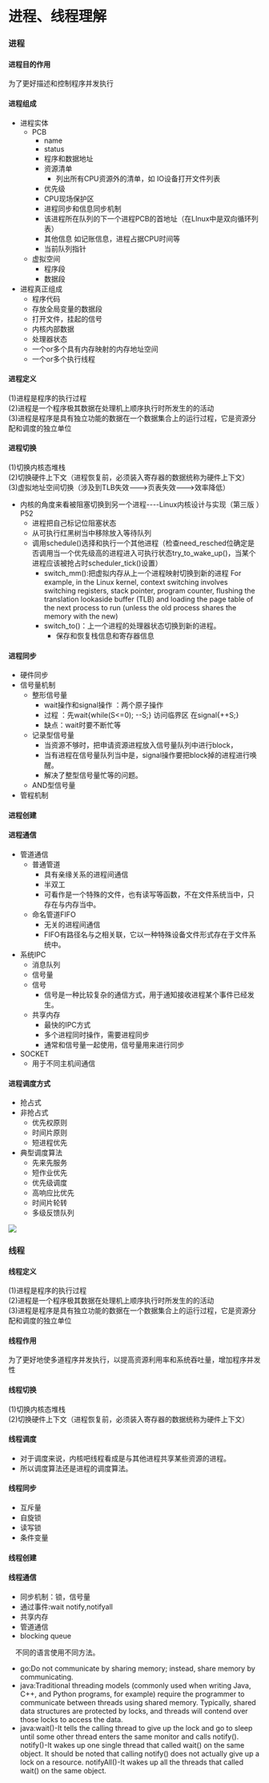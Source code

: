 进程、线程理解
====================
### 进程<br>

#### 进程目的作用<br> 
为了更好描述和控制程序并发执行<br>
#### 进程组成<br> 
- 进程实体
  - PCB
    - name
    - status
    - 程序和数据地址
    - 资源清单
      - 列出所有CPU资源外的清单，如 IO设备打开文件列表
    - 优先级
    - CPU现场保护区
    - 进程同步和信息同步机制
    - 该进程所在队列的下一个进程PCB的首地址（在LInux中是双向循环列表）
    - 其他信息 如记账信息，进程占据CPU时间等
    - 当前队列指针
  - 虚拟空间
    - 程序段
    - 数据段
- 进程真正组成
  - 程序代码
  - 存放全局变量的数据段
  - 打开文件，挂起的信号
  - 内核内部数据
  - 处理器状态
  - 一个or多个具有内存映射的内存地址空间
  - 一个or多个执行线程
#### 进程定义<br> 
(1)进程是程序的执行过程<br>
(2)进程是一个程序极其数据在处理机上顺序执行时所发生的的活动<br>
(3)进程是程序是具有独立功能的数据在一个数据集合上的运行过程，它是资源分配和调度的独立单位<br>

#### 进程切换<br> 
(1)切换内核态堆栈<br>
(2)切换硬件上下文（进程恢复前，必须装入寄存器的数据统称为硬件上下文）<br>
(3)虚拟地址空间切换（涉及到TLB失效--->页表失效--->效率降低）<br>

- 内核的角度来看被阻塞切换到另一个进程----Linux内核设计与实现（第三版 ）P52
  - 进程把自己标记位阻塞状态
  - 从可执行红黑树当中移除放入等待队列
  - 调用schedule()选择和执行一个其他进程（检查need_resched位确定是否调用当一个优先级高的进程进入可执行状态try_to_wake_up()，当某个进程应该被抢占时scheduler_tick()设置）
    - switch_mm():把虚拟内存从上一个进程映射切换到新的进程
        For example, in the Linux kernel, context switching involves switching registers, stack pointer, program counter, flushing the translation lookaside buffer (TLB) and loading the page table of the next process to run (unless the old process shares the memory with the new)
    - switch_to()：上一个进程的处理器状态切换到新的进程。
      - 保存和恢复栈信息和寄存器信息
  



#### 进程同步<br>
- 硬件同步
- 信号量机制
  - 整形信号量
    - wait操作和signal操作 ：两个原子操作
    - 过程 ：先wait{while(S<=0); --S;}  访问临界区  在signal{++S;}
    - 缺点：wait时要不断忙等
  - 记录型信号量
    - 当资源不够时，把申请资源进程放入信号量队列中进行block，
    - 当有进程在信号量队列当中是，signal操作要把block掉的进程进行唤醒。
    - 解决了整型信号量忙等的问题。
  - AND型信号量
- 管程机制<br>
#### 进程创建<br> 


#### 进程通信<br>
- 管道通信
  - 普通管道
    - 具有亲缘关系的进程间通信
    - 半双工
    - 可看作是一个特殊的文件，也有读写等函数，不在文件系统当中，只存在与内存当中。
  - 命名管道FIFO
    - 无关的进程间通信
    - FIFO有路径名与之相关联，它以一种特殊设备文件形式存在于文件系统中。 
- 系统IPC
  - 消息队列
  - 信号量
  - 信号
    - 信号是一种比较复杂的通信方式，用于通知接收进程某个事件已经发生。 
  - 共享内存
    - 最快的IPC方式
    - 多个进程同时操作，需要进程同步
    - 通常和信号量一起使用，信号量用来进行同步
- SOCKET
  - 用于不同主机间通信
#### 进程调度方式<br>
- 抢占式
- 非抢占式
  - 优先权原则
  - 时间片原则
  - 短进程优先
- 典型调度算法
  - 先来先服务
  - 短作业优先
  - 优先级调度
  - 高响应比优先
  - 时间片轮转
  - 多级反馈队列

![](https://images0.cnblogs.com/blog2015/591194/201504/301837462244128.jpg)

### 线程<br>

#### 线程定义<br> 
(1)进程是程序的执行过程<br>
(2)进程是一个程序极其数据在处理机上顺序执行时所发生的的活动<br>
(3)进程是程序是具有独立功能的数据在一个数据集合上的运行过程，它是资源分配和调度的独立单位<br>
#### 线程作用<br>
为了更好地使多道程序并发执行，以提高资源利用率和系统吞吐量，增加程序并发性<br>
#### 线程切换<br> 
(1)切换内核态堆栈<br>
(2)切换硬件上下文（进程恢复前，必须装入寄存器的数据统称为硬件上下文）<br>

#### 线程调度<br> 
  - 对于调度来说，内核吧线程看成是与其他进程共享某些资源的进程。
  - 所以调度算法还是进程的调度算法。


#### 线程同步<br> 
- 互斥量
- 自旋锁
- 读写锁
- 条件变量

#### 线程创建<br>


#### 线程通信<br>
- 同步机制：锁，信号量
- 通过事件:wait notify,notifyall
- 共享内存
- 管道通信
- blocking queue

&emsp;不同的语言使用不同方法。
  - go:Do not communicate by sharing memory; instead, share memory by communicating.
  - java:Traditional threading models (commonly used when writing Java, C++, and Python programs, for example) require the programmer to communicate between threads using shared memory. Typically, shared data structures are protected by locks, and threads will contend over those locks to access the data.
  - java:wait()-It tells the calling thread to give up the lock and go to sleep until some other thread enters the same monitor and calls notify().
notify()-It wakes up one single thread that called wait() on the same object. It should be noted that calling notify() does not actually give up a lock on a resource.
notifyAll()-It wakes up all the threads that called wait() on the same object.



